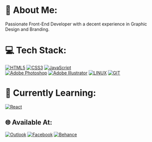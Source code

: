 
# 💫 About Me:
Passionate Front-End Developer with a decent experience in Graphic Design and Branding.


# 💻 Tech Stack:
[![HTML5](https://img.shields.io/badge/html5-%23E34F26.svg?style=for-the-badge&logo=html5&logoColor=white)](#) [![CSS3](https://img.shields.io/badge/css3-%231572B6.svg?style=for-the-badge&logo=css3&logoColor=white)](#) [![JavaScript](https://img.shields.io/badge/javascript-%23323330.svg?style=for-the-badge&logo=javascript&logoColor=%23F7DF1E)](#) <br>
[![Adobe Photoshop](https://img.shields.io/badge/adobe%20photoshop-%2331A8FF.svg?style=for-the-badge&logo=adobe%20photoshop&logoColor=white)](#) [![Adobe Illustrator](https://img.shields.io/badge/adobe%20illustrator-%23FF9A00.svg?style=for-the-badge&logo=adobe%20illustrator&logoColor=white)](#) [![LINUX](https://img.shields.io/badge/Linux-FCC624?style=for-the-badge&logo=linux&logoColor=black)](#) [![GIT](https://img.shields.io/badge/Git-fc6d26?style=for-the-badge&logo=git&logoColor=white)
](#)

# 📖 Currently Learning:
[![React](https://img.shields.io/badge/react-%2320232a.svg?style=for-the-badge&logo=react&logoColor=%2361DAFB)
](#)

## 🌐 Available At:
[![Outlook](https://img.shields.io/badge/Outlook-%230078D4.svg?logo=MicrosoftOutlook&logoColor=white)](mailto:gek.99@hotmail.com) [![Facebook](https://img.shields.io/badge/Facebook-%231877F2.svg?logo=Facebook&logoColor=white)](https://facebook.com/999gek) [![Behance](https://img.shields.io/badge/Behance-1769ff?logo=behance&logoColor=white)](https://behance.net/99gek) 



